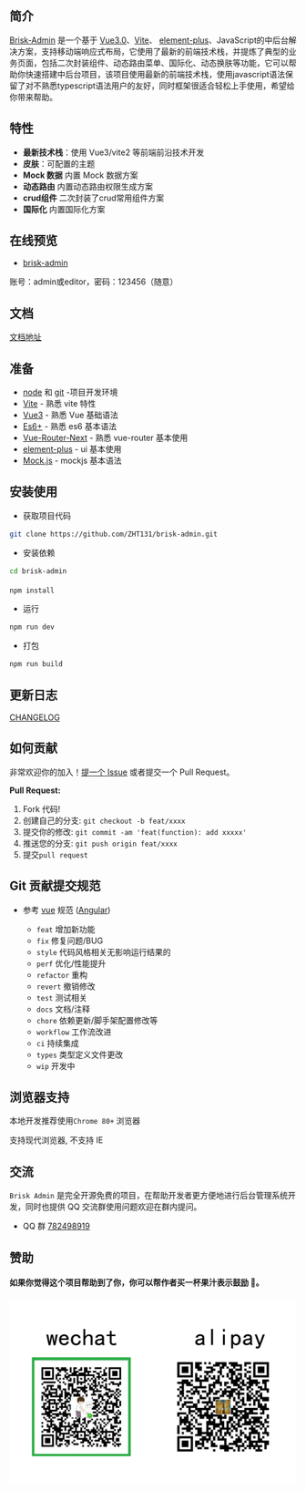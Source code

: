 ## 简介

[Brisk-Admin](https://github.com/ZHT131/brisk-admin) 是一个基于 [Vue3.0](https://github.com/vuejs/vue-next)、[Vite](https://github.com/vitejs/vite)、 [element-plus](https://element-plus.gitee.io/)、JavaScript的中后台解决方案，支持移动端响应式布局，它使用了最新的前端技术栈，并提炼了典型的业务页面，包括二次封装组件、动态路由菜单、国际化、动态换肤等功能，它可以帮助你快速搭建中后台项目，该项目使用最新的前端技术栈，使用javascript语法保留了对不熟悉typescript语法用户的友好，同时框架很适合轻松上手使用，希望给你带来帮助。

## 特性
- **最新技术栈**：使用 Vue3/vite2 等前端前沿技术开发
- **皮肤**：可配置的主题
- **Mock 数据** 内置 Mock 数据方案
- **动态路由** 内置动态路由权限生成方案
- **crud组件** 二次封装了crud常用组件方案
- **国际化** 内置国际化方案

## 在线预览
- [brisk-admin](http://brisk-admin.ybym.top/)

账号：admin或editor，密码：123456（随意）

## 文档

[文档地址](http://brisk-admin-doc.ybym.top/) 

## 准备

- [node](http://nodejs.org/) 和 [git](https://git-scm.com/) -项目开发环境
- [Vite](https://vitejs.dev/) - 熟悉 vite 特性
- [Vue3](https://v3.vuejs.org/) - 熟悉 Vue 基础语法
- [Es6+](http://es6.ruanyifeng.com/) - 熟悉 es6 基本语法
- [Vue-Router-Next](https://next.router.vuejs.org/) - 熟悉 vue-router 基本使用
- [element-plus](https://element-plus.gitee.io/) - ui 基本使用
- [Mock.js](https://github.com/nuysoft/Mock) - mockjs 基本语法

## 安装使用

- 获取项目代码

```bash
git clone https://github.com/ZHT131/brisk-admin.git
```

- 安装依赖

```bash
cd brisk-admin

npm install

```

- 运行

```bash
npm run dev
```

- 打包

```bash
npm run build
```

## 更新日志

[CHANGELOG](./CHANGELOG.md)

## 如何贡献

非常欢迎你的加入！[提一个 Issue](https://github.com/ZHT131/brisk-admin/issues) 或者提交一个 Pull Request。

**Pull Request:**

1. Fork 代码!
2. 创建自己的分支: `git checkout -b feat/xxxx`
3. 提交你的修改: `git commit -am 'feat(function): add xxxxx'`
4. 推送您的分支: `git push origin feat/xxxx`
5. 提交`pull request`

## Git 贡献提交规范

- 参考 [vue](https://github.com/vuejs/vue/blob/dev/.github/COMMIT_CONVENTION.md) 规范 ([Angular](https://github.com/conventional-changelog/conventional-changelog/tree/master/packages/conventional-changelog-angular))

  - `feat` 增加新功能
  - `fix` 修复问题/BUG
  - `style` 代码风格相关无影响运行结果的
  - `perf` 优化/性能提升
  - `refactor` 重构
  - `revert` 撤销修改
  - `test` 测试相关
  - `docs` 文档/注释
  - `chore` 依赖更新/脚手架配置修改等
  - `workflow` 工作流改进
  - `ci` 持续集成
  - `types` 类型定义文件更改
  - `wip` 开发中

## 浏览器支持

本地开发推荐使用`Chrome 80+` 浏览器

支持现代浏览器, 不支持 IE


## 交流

`Brisk Admin` 是完全开源免费的项目，在帮助开发者更方便地进行后台管理系统开发，同时也提供 QQ 交流群使用问题欢迎在群内提问。

- QQ 群 [782498919](https://qm.qq.com/cgi-bin/qm/qr?k=88SWYIJNDUZaM_S2R4iN1uGOeh8ujqb0&jump_from=webapi)

## 赞助
#### 如果你觉得这个项目帮助到了你，你可以帮作者买一杯果汁表示鼓励 🍹。

![donate](./pay.png)
